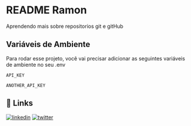 
# README Ramon

Aprendendo mais sobre repositorios git e gitHub
## Variáveis de Ambiente

Para rodar esse projeto, você vai precisar adicionar as seguintes variáveis de ambiente no seu .env

`API_KEY`

`ANOTHER_API_KEY`

## 🔗 Links

[![linkedin](https://img.shields.io/badge/linkedin-0A66C2?style=for-the-badge&logo=linkedin&logoColor=white)](https://www.linkedin.com/in/ramon-rodrigo-97ab51257/)
[![twitter](https://img.shields.io/badge/twitter-1DA1F2?style=for-the-badge&logo=twitter&logoColor=white)](https://github.com/Ramonrpro)
